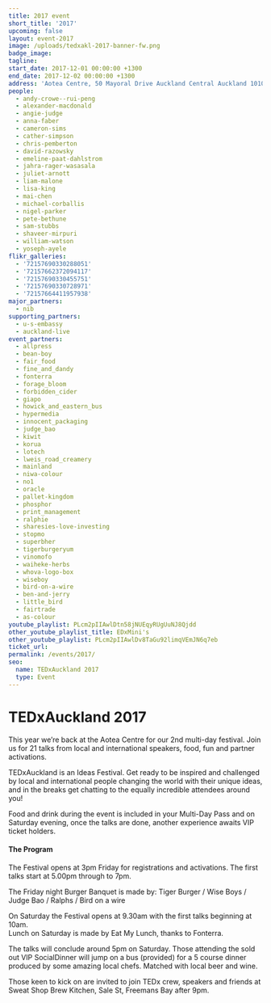 ```yaml
---
title: 2017 event
short_title: '2017'
upcoming: false
layout: event-2017
image: /uploads/tedxakl-2017-banner-fw.png
badge_image:
tagline:
start_date: 2017-12-01 00:00:00 +1300
end_date: 2017-12-02 00:00:00 +1300
address: 'Aotea Centre, 50 Mayoral Drive Auckland Central Auckland 1010'
people:
  - andy-crowe--rui-peng
  - alexander-macdonald
  - angie-judge
  - anna-faber
  - cameron-sims
  - cather-simpson
  - chris-pemberton
  - david-razowsky
  - emeline-paat-dahlstrom
  - jahra-rager-wasasala
  - juliet-arnott
  - liam-malone
  - lisa-king
  - mai-chen
  - michael-corballis
  - nigel-parker
  - pete-bethune
  - sam-stubbs
  - shaveer-mirpuri
  - william-watson
  - yoseph-ayele
flikr_galleries:
  - '72157690330288051'
  - '72157662372094117'
  - '72157690330455751'
  - '72157690330728971'
  - '72157664411957938'
major_partners:
  - nib
supporting_partners:
  - u-s-embassy
  - auckland-live
event_partners:
  - allpress
  - bean-boy
  - fair_food
  - fine_and_dandy
  - fonterra
  - forage_bloom
  - forbidden_cider
  - giapo
  - howick_and_eastern_bus
  - hypermedia
  - innocent_packaging
  - judge_bao
  - kiwit
  - korua
  - lotech
  - lweis_road_creamery
  - mainland
  - niwa-colour
  - no1
  - oracle
  - pallet-kingdom
  - phosphor
  - print_management
  - ralphie
  - sharesies-love-investing
  - stopmo
  - superbher
  - tigerburgeryum
  - vinomofo
  - waiheke-herbs
  - whova-logo-box
  - wiseboy
  - bird-on-a-wire
  - ben-and-jerry
  - little_bird
  - fairtrade
  - as-colour
youtube_playlist: PLcm2pIIAwlDtn58jNUEqyRUgUuNJ8Qjdd
other_youtube_playlist_title: EDxMini's
other_youtube_playlist: PLcm2pIIAwlDv8TaGu92limqVEmJN6q7eb
ticket_url:
permalink: /events/2017/
seo:
  name: TEDxAuckland 2017
  type: Event
---
```


# TEDxAuckland 2017

This year we’re back at the Aotea Centre for our 2nd multi-day festival. Join us for 21 talks from local and international speakers, food, fun and partner activations.

TEDxAuckland is an Ideas Festival. Get ready to be inspired and challenged by local and international people changing the world with their unique ideas, and in the breaks get chatting to the equally incredible attendees around you\!

Food and drink during the event is included in your Multi-Day Pass and on Saturday evening, once the talks are done, another experience awaits VIP ticket holders.

#### The Program

The Festival opens at 3pm Friday for registrations and activations. The first talks start at 5.00pm through to 7pm.

The Friday night Burger Banquet is made by: Tiger Burger / Wise Boys / Judge Bao / Ralphs / Bird on a wire

On Saturday the Festival opens at 9.30am with the first talks beginning at 10am.<br>Lunch on Saturday is made by Eat My Lunch, thanks to Fonterra.

The talks will conclude around 5pm on Saturday. Those attending the sold out VIP SocialDinner will jump on a bus (provided) for a 5 course dinner produced by some amazing local chefs. Matched with local beer and wine.

Those keen to kick on are invited to join TEDx crew, speakers and friends at Sweat Shop Brew Kitchen, Sale St, Freemans Bay after 9pm.

&nbsp;